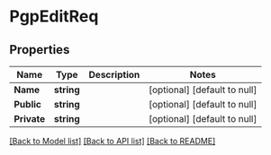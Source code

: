# PgpEditReq

## Properties
Name | Type | Description | Notes
------------ | ------------- | ------------- | -------------
**Name** | **string** |  | [optional] [default to null]
**Public** | **string** |  | [optional] [default to null]
**Private** | **string** |  | [optional] [default to null]

[[Back to Model list]](../README.md#documentation-for-models) [[Back to API list]](../README.md#documentation-for-api-endpoints) [[Back to README]](../README.md)


